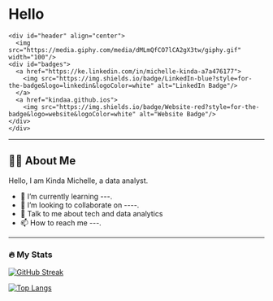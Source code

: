 
# Hello

    <div id="header" align="center">
      <img src="https://media.giphy.com/media/dMLmQfCO7lCA2gX3tw/giphy.gif" width="100"/>
    <div id="badges">
      <a href="https://ke.linkedin.com/in/michelle-kinda-a7a476177">
        <img src="https://img.shields.io/badge/LinkedIn-blue?style=for-the-badge&logo=linkedin&logoColor=white" alt="LinkedIn Badge"/>
      </a>
      <a href="kindaa.github.ios">
        <img src="https://img.shields.io/badge/Website-red?style=for-the-badge&logo=website&logoColor=white" alt="Website Badge"/>
    </div>
    </div>

---

## :woman_technologist: About Me

Hello, I am Kinda Michelle, a data analyst.

- 🌱 I’m currently learning ---.
- 👯 I’m looking to collaborate on ----.
- 💬 Talk to me about tech and data analytics
- 📫 How to reach me ---.

---

### :fire: My Stats

[![GitHub Streak](http://github-readme-streak-stats.herokuapp.com?user=kindaa&theme=dracula&hide_border=true&date_format=M%20j%5B%2C%20Y%5D)](https://git.io/streak-stats)
  
[![Top Langs](https://github-readme-stats.vercel.app/api/top-langs/?username=kindaa&theme=vision-friendly-dark)](https://github.com/anuraghazra/github-readme-stats)
